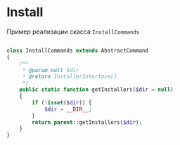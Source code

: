# Install

Пример реализации скасса `InstallCommands`

```php

class InstallCommands extends AbstractCommand
{
    /**
     * @param null $dir
     * @return InstallerInterface[]
     */
    public static function getInstallers($dir = null)
    {
        if (!isset($dir)) {
            $dir = __DIR__;
        }
        return parent::getInstallers($dir);
    }
}
```

